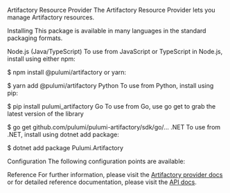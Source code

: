 Artifactory Resource Provider
The Artifactory Resource Provider lets you manage Artifactory resources.

Installing
This package is available in many languages in the standard packaging formats.

Node.js (Java/TypeScript)
To use from JavaScript or TypeScript in Node.js, install using either npm:

$ npm install @pulumi/artifactory
or yarn:

$ yarn add @pulumi/artifactory
Python
To use from Python, install using pip:

$ pip install pulumi_artifactory
Go
To use from Go, use go get to grab the latest version of the library

$ go get github.com/pulumi/pulumi-artifactory/sdk/go/...
.NET
To use from .NET, install using dotnet add package:

$ dotnet add package Pulumi.Artifactory

Configuration
The following configuration points are available:

Reference
For further information, please visit the [Artifactory provider docs](https://jfrog.com/artifactory/) or for detailed reference documentation, please visit the [API docs](https://registry.terraform.io/providers/jfrog/artifactory/latest/docs).